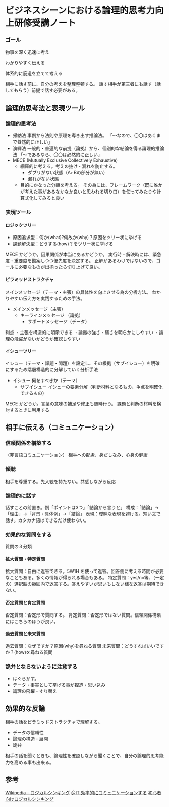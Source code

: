 # ビジネスシーンにおける論理的思考力向上研修受講ノート
### ゴール
物事を深く迅速に考え

わかりやすく伝える

体系的に筋道を立てて考える

相手に話す前に、自分の考えを整理整頓する。
話す相手が第三者にも話す（話してもらう）前提で話す必要がある。

## 論理的思考法と表現ツール

### 論理的思考法
* 帰納法
  事例から法則や原理を導き出す推論法。
  「～なので、〇〇はあくまで蓋然的に正しい」
* 演繹法
  一般的・普遍的な前提（論拠）から、個別的な結論を得る論理的推論法
 「～であるなら、〇〇は必然的に正しい」
* MECE (Mutually Exclusive Collectively Exhaustive)
  * 網羅的に考える。考えの抜け・漏れを防止する。
    * ダブリがない状態（A∩Bの部分が無い）
    * 漏れがない状態
  * 目的にかなった分類を考える。
    その為には、フレームワーク（既に誰かが考えた事があるなかなか良いと思われる切り口）を使ってみたりや計算式化してみると良い

### 表現ツール
#### ロジックツリー
   * 原因追求型：何か(what)?何故か(why)？原因をツリー状に挙げる
   * 課題解決型：どうする(how)？をツリー状に挙げる

MECE かどうか。因果関係が本当にあるかどうか。
実行時・解決時には、緊急度・重要度を勘案しつつ優先度を決定する。
正解があるわけではないので、ゴールに必要なものが出揃ったら切り上げて良い。

#### ピラミッドストラクチャ
メインメッセージ（テーマ・主張）の具体性を向上させる為の分析方法。
わかりやすい伝え方を実践するための手法。
* メインメッセージ（主張）
   * キーラインメッセージ （論拠）
      * サポートメッセージ（データ）

利点
       ・主張を構造的に明示できる
       ・論拠の強さ・弱さを明らかにしやすい
       ・論理の飛躍がないかどうか確認しやすい

#### イシューツリー
イシュー（テーマ・課題・問題）を設定し、その根拠（サブイシュー）を明確にするため階層構造的に分解していく分析手法

* イシュー  何をすべきか（テーマ）
   * サブイシュー   イシューの要素分解（判断材料となるもの、争点を明確化できるもの）

MECE かどうか。言葉の意味の補足や修正も随時行う。
課題と判断の材料を検討するときに利用する

## 相手に伝える（コミュニケーション）
### 信頼関係を構築する
  （非言語コミュニケーション）
   相手への配慮、身だしなみ、心身の健康

### 傾聴
   相手を尊重する。先入観を持たない。共感しながら反応

### 論理的に話す
   話すことの前置き。例「ポイントは3つ」「結論から言うと」
   構成：「結論」→「理由」→「背景・具体例」→「結論」
   表現：曖昧な表現を避ける。短い文で話す。カタカナ語はできるだけ使わない。

### 効果的な質問をする
   質問の３分類
####   拡大質問・特定質問
 拡大質問：自由に返答できる。5W1H を使って返答。回答側に考える時間が必要なこともある。多くの情報が得られる場合もある。
 特定質問：yes/no等、（一定の）選択肢の範囲内で返答する。答えやすいが思いもしない様な返答は期待できない。
#### 否定質問と肯定質問
否定質問：否定形で質問する。
肯定質問：否定形ではない質問。信頼関係構築にはこちらのほうが良い。
#### 過去質問と未来質問
過去質問：なぜですか？原因(why)を尋ねる質問
未来質問：どうすればいいですか？(how)を尋ねる質問

### 詭弁とならないように注意する
* はぐらかす。
* データ・事実として挙げる事が捏造・思い込み
*  論理の飛躍・すり替え

## 効果的な反論
  相手の話をピラミッドストラクチャで理解する。
* データの信頼性
* 論理の構造・展開
* 詭弁

相手の話を聞くときも、論理性を確認しながら聞くことで、自分の論理的思考能力を高める事も出来る。

## 参考
[Wikipedia - ロジカルシンキング](https://ja.wikipedia.org/wiki/%E3%83%AD%E3%82%B8%E3%82%AB%E3%83%AB%E3%82%B7%E3%83%B3%E3%82%AD%E3%83%B3%E3%82%B0)
[＠IT 効率的にコミュニケーションする](http://www.atmarkit.co.jp/ait/articles/0403/26/news082.html)
[初心者向けロジカルシンキング](https://www.slideshare.net/ryouen/130829-up)
